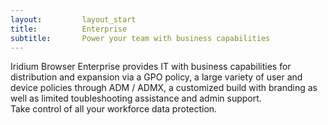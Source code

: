 ```yaml
---
layout:			layout_start
title:			Enterprise
subtitle:		Power your team with business capabilities
---
```

Iridium Browser Enterprise provides IT with business capabilities for distribution and expansion via a GPO policy, 
a large variety of user and device policies through ADM / ADMX, a customized build with branding as well as limited 
toubleshooting assistance and admin support.    
Take control of all your workforce data protection.